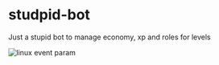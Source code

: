 # studpid-bot

Just a stupid bot to manage economy, xp and roles for levels

![linux event param](https://github.com/i80287/studpid-bot/workflows/Linux/badge.svg?event=push)
